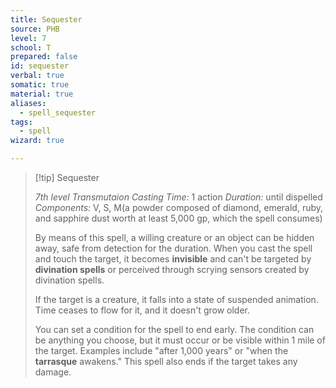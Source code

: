 ```yaml
---
title: Sequester
source: PHB
level: 7
school: T
prepared: false
id: sequester
verbal: true
somatic: true
material: true
aliases:
  - spell_sequester
tags:
  - spell
wizard: true

---
```

>[!tip] Sequester
>
> *7th level Transmutaion*
> *Casting Time:* 1 action
> *Duration:* until dispelled
> *Components:* V, S, M(a powder composed of diamond, emerald, ruby, and sapphire dust worth at least 5,000 gp, which the spell consumes)
>
>By means of this spell, a willing creature or an object can be hidden away, safe from detection for the duration. When you cast the spell and touch the target, it becomes **invisible** and can't be targeted by **divination spells** or perceived through scrying sensors created by divination spells.
>
>If the target is a creature, it falls into a state of suspended animation. Time ceases to flow for it, and it doesn't grow older.
>
>You can set a condition for the spell to end early. The condition can be anything you choose, but it must occur or be visible within 1 mile of the target. Examples include "after 1,000 years" or "when the **tarrasque** awakens." This spell also ends if the target takes any damage.
>

